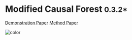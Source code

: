 <!-- _coverpage.md -->


# **M**odified **C**ausal **F**orest  <small>0.3.2*</small>




[Demonstration Paper](https://www.mdpi.com/1099-4300/24/8/1039)
[Method Paper](https://arxiv.org/abs/1812.09487)

![color](#f0f0f0)
